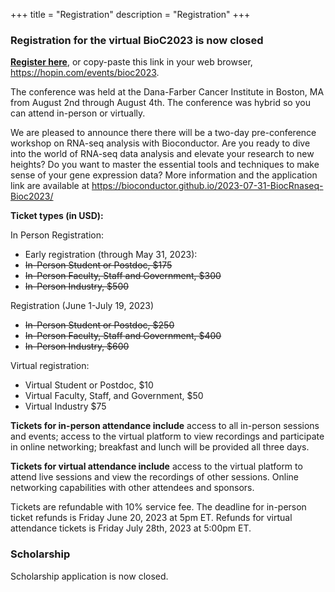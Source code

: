 +++
title = "Registration"
description = "Registration"
+++

### Registration for the virtual BioC2023 is now closed

<!-- https://docs.google.com/document/d/1KtlgpudVJYaE_M7mDHZJc1CDwywnvRYKhhYUD5vt8fE/edit -->

**[Register here](https://hopin.com/events/bioc2023)**, or copy-paste this link in your web browser, https://hopin.com/events/bioc2023. 

<!--**[Scholarship information](#scholarship)**-->

The conference was held at the Dana-Farber Cancer Institute in Boston, MA from August 2nd through August 4th. The conference was hybrid so you can attend in-person or virtually.

We are  pleased to announce there there will be a two-day pre-conference workshop on RNA-seq analysis with Bioconductor. Are you ready to dive into the world of RNA-seq data analysis and elevate your research to new heights? Do you want to master the essential tools and techniques to make sense of your gene expression data? More information and the application link are available at https://bioconductor.github.io/2023-07-31-BiocRnaseq-Bioc2023/

**Ticket types (in USD):**

In Person Registration:

- Early registration (through May 31, 2023): 
- ~~In-Person Student or Postdoc, $175~~
- ~~In-Person Faculty, Staff and Government, $300~~
- ~~In-Person Industry, $500~~ 

Registration (June 1-July 19, 2023)

- ~~In-Person Student or Postdoc, $250~~
- ~~In-Person Faculty, Staff and Government, $400~~
- ~~In-Person Industry, $600~~

Virtual registration:

- Virtual Student or Postdoc, $10
- Virtual Faculty, Staff, and Government, $50
- Virtual Industry $75

**Tickets for in-person attendance include** access to all in-person sessions and events; access to the virtual platform to view recordings and participate in online networking; breakfast and lunch will be provided all three days.

**Tickets for virtual attendance include** access to the virtual platform to attend live sessions and view the recordings of other sessions. Online networking capabilities with other attendees and sponsors.

Tickets are refundable with 10% service fee. The deadline for in-person ticket refunds is Friday June 20, 2023 at 5pm ET. Refunds for virtual attendance tickets is Friday July 28th, 2023 at 5:00pm ET. 

### Scholarship

Scholarship application is now closed.
<!--
**We remain committed to providing as much assistance as we can to keep registration fees from being a barrier to conference attendance. If you require scholarship assistance to attend the conference, please complete [this form](https://app.smartsheet.com/b/form/442ae4826a7f42338831c1e7f24f1a32).**

- Scholarships for in-person attendance will close on May 31st and notifications will go out in early June.
- If you are not selected for an in-person  scholarship, you will be given a complimentary virtual registration, or you will have the chance to register for the conference at early registration rates. 
- Scholarships for virtual attendance will be given on a rolling basis, ending July 28th.

#### Who qualifies?

Current students and trainees. Priority is given to those who:

- had an abstract selected for the conference
- are from low-and middle-income countries

#### What is included in the scholarship?

Conference registration, student housing accommodation for the travel dates (max of 4 nights) and up to a $1000 USD stipend for travel costs (domestic) and $1500 (international).
-->


<!--
### Registration is now open for the BioC22 conference. You have two ticket options:

1. Tickets for virtual attendance are now available on Eventbrite at https://bioc2022.eventbrite.com.

2. Tickets for in-person attendance of the conference in Seattle, Washington (USA) are currently limited due to COVID capacity limits at the venue. As of 5/31/22, we have 20 in-person tickets available. You can register at https://bioc2022.eventbrite.com.
If tickets have sold out, please email conference@bioconductor.org to be placed on a wait list. 
Both tickets provide access to all conference sessions. We will have a variety of in-person and virtual speakers. Anyone who does not get an in-person ticket will be able to secure a virtual ticket.

#### Registration cost

- $400 academic in person
- $250 student in person
- $50 academic virtual
- $10 student virtual
-->

<!--
If you require scholarship assistance to attend the conference virtually, please complete this form: https://forms.gle/YotNvDzx8qWjnQ3D7. Scholarships for virtual attendance will be assessed on a rolling basis. 

We are no longer accepting requests for in-person scholarships. 
-->

<!--
## [Registration to the virtual Bioc2021 conference is now open!](https://www.airmeet.com/e/3124e6e0-8b3d-11eb-adfc-b1c12ad96800)

[Registration link](https://www.airmeet.com/e/3124e6e0-8b3d-11eb-adfc-b1c12ad96800)

The registration fee includes access to the virtual platform for the conference, talks, workshops, Q&As following each session, network opportunities. This fee helps us cover the cost of the platform and other associated costs for the conference.

If you are currently experiencing financial hardship or reduced funding, please apply for a [BioC2021 Scholarship](https://docs.google.com/forms/d/e/1FAIpQLSeOE8FfcewYccR37o5dtC_tUjTCE5cKbyVMC_68uMuC3CgQbA/viewform?usp=pp_url) for a waiver on the registration fee.

Bioconductor is offering a limited number of awards to cover caregiving expenses for BioC2021 attendees. If you need assistance with childcare or eldercare during the course of the conference, please [apply here](https://forms.gle/8sUSgNwKFDFEZii58). 

## Fees

| Rate                                                         | &nbsp;                            | Price (USD) |
|--------------------------------------------------------------|-----------------------------------|-------------|
| Professional: Faculty, staff, government, or corporate | &nbsp; &nbsp; &nbsp;              | $50.00      |
| Trainee: Student, Postdoc   | &nbsp; &nbsp; &nbsp; | $10.00  |

## FAQ

- What if I am in a different time zone?
    - We are curating a schedule that will accommodate most time zones throughout the world, but we cannot guarantee that the session you want to attend will be at a convenient time for you. However, all sessions are recorded and will be available for viewing roughly two hours after the session takes place. 

- Are there group discounts?
    - We do not offer group discounts.

- Can I register multiple people at the same time?
    - At this time each person has to register individually. 

- I cannot afford the registration fee. What are my options?
    - You can apply for a scholarship [HERE](https://docs.google.com/forms/d/e/1FAIpQLSeOE8FfcewYccR37o5dtC_tUjTCE5cKbyVMC_68uMuC3CgQbA/viewform?usp=pp_url), and we will consider those cases for a waived fee admission. 

## Cancellation Policy

Bioconductor is a non-profit organization, and conferences are designed only to break even every year. As a result we are generally unable to offer individual refunds.
-->


<!--
All time is US Eastern Time. All sessions include Q&A time.

| Time                   |               | Track      |               | Name                     |
|:----------------------:|---------------|------------|---------------|--------------------------|
| **Monday, 7/27/2020**  | &nbsp; &nbsp; |            | &nbsp; &nbsp; |                          |
| 8:00 AM                | &nbsp; &nbsp; | Community  | &nbsp; &nbsp; | Open breakfast meeting   |
-->

